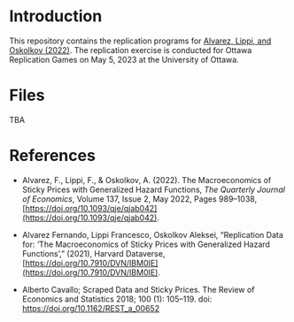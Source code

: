 # Introduction

This repository contains the replication programs for [Alvarez, Lippi, and Oskolkov (2022)](https://doi.org/10.1093/qje/qjab042). The replication exercise is conducted for Ottawa Replication Games on May 5, 2023 at the University of Ottawa.

# Files

TBA

# References

- Alvarez, F., Lippi, F., & Oskolkov, A. (2022). The Macroeconomics of Sticky Prices with Generalized Hazard Functions, _The Quarterly Journal of Economics_, Volume 137, Issue 2, May 2022, Pages 989–1038, [https://doi.org/10.1093/qje/qjab042](https://doi.org/10.1093/qje/qjab042).

- Alvarez Fernando, Lippi Francesco, Oskolkov Aleksei, “Replication Data for: ‘The Macroeconomics of Sticky Prices with Generalized Hazard Functions’,” (2021), Harvard Dataverse, [https://doi.org/10.7910/DVN/IBM0IE](https://doi.org/10.7910/DVN/IBM0IE).

- Alberto Cavallo; Scraped Data and Sticky Prices. The Review of Economics and Statistics 2018; 100 (1): 105–119. doi: https://doi.org/10.1162/REST_a_00652